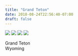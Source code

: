 ```yaml
---
title: "Grand Teton"
date: 2018-08-24T22:56:40-07:00
draft: false
---
```


![](https://d17enza3bfujl8.cloudfront.net/IMG_20180824_121941.jpg)
![](https://d17enza3bfujl8.cloudfront.net/IMG_20180824_085134.jpg)
![](https://d17enza3bfujl8.cloudfront.net/IMG_20180824_141221.jpg)
![](https://d17enza3bfujl8.cloudfront.net/IMG_20180824_073927.jpg)

Grand Teton</br>
Wyoming

